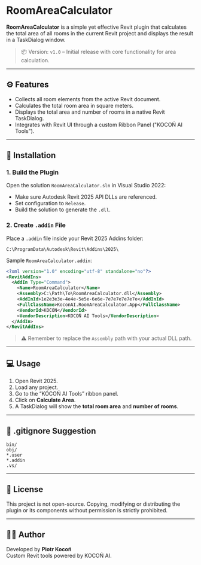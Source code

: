 # RoomAreaCalculator

**RoomAreaCalculator** is a simple yet effective Revit plugin that calculates the total area of all rooms in the current Revit project and displays the result in a TaskDialog window.

> 📦 Version: `v1.0` – Initial release with core functionality for area calculation.

---

## ⚙️ Features

- Collects all room elements from the active Revit document.
- Calculates the total room area in square meters.
- Displays the total area and number of rooms in a native Revit TaskDialog.
- Integrates with Revit UI through a custom Ribbon Panel ("KOCOŃ AI Tools").

---

## 🧩 Installation

### 1. Build the Plugin

Open the solution `RoomAreaCalculator.sln` in Visual Studio 2022:

- Make sure Autodesk Revit 2025 API DLLs are referenced.
- Set configuration to `Release`.
- Build the solution to generate the `.dll`.

### 2. Create `.addin` File

Place a `.addin` file inside your Revit 2025 Addins folder:

```
C:\ProgramData\Autodesk\Revit\Addins\2025\
```

Sample `RoomAreaCalculator.addin`:

```xml
<?xml version="1.0" encoding="utf-8" standalone="no"?>
<RevitAddIns>
  <AddIn Type="Command">
    <Name>RoomAreaCalculator</Name>
    <Assembly>C:\Path\To\RoomAreaCalculator.dll</Assembly>
    <AddInId>1e2e3e3e-4e4e-5e5e-6e6e-7e7e7e7e7e7e</AddInId>
    <FullClassName>KoconAI.RoomAreaCalculator.App</FullClassName>
    <VendorId>KOCON</VendorId>
    <VendorDescription>KOCOŃ AI Tools</VendorDescription>
  </AddIn>
</RevitAddIns>
```

> ⚠️ Remember to replace the `Assembly` path with your actual DLL path.

---

## 💻 Usage

1. Open Revit 2025.
2. Load any project.
3. Go to the “KOCOŃ AI Tools” ribbon panel.
4. Click on **Calculate Area**.
5. A TaskDialog will show the **total room area** and **number of rooms**.

---

## 🧼 .gitignore Suggestion

```gitignore
bin/
obj/
*.user
*.addin
.vs/
```

---

## 📜 License

This project is not open-source. Copying, modifying or distributing the plugin or its components without permission is strictly prohibited.

---

## 👨‍💻 Author

Developed by **Piotr Kocoń**  
Custom Revit tools powered by KOCOŃ AI.